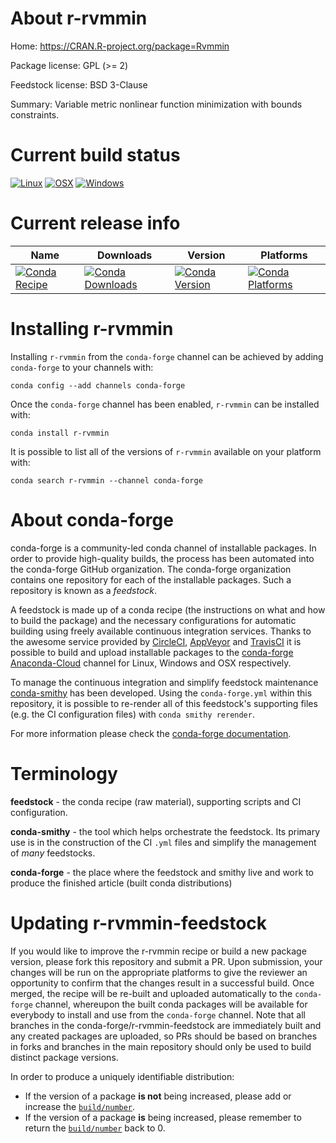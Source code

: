 About r-rvmmin
==============

Home: https://CRAN.R-project.org/package=Rvmmin

Package license: GPL (>= 2)

Feedstock license: BSD 3-Clause

Summary: Variable metric nonlinear function minimization with bounds constraints.



Current build status
====================

[![Linux](https://img.shields.io/circleci/project/github/conda-forge/r-rvmmin-feedstock/master.svg?label=Linux)](https://circleci.com/gh/conda-forge/r-rvmmin-feedstock)
[![OSX](https://img.shields.io/travis/conda-forge/r-rvmmin-feedstock/master.svg?label=macOS)](https://travis-ci.org/conda-forge/r-rvmmin-feedstock)
[![Windows](https://img.shields.io/appveyor/ci/conda-forge/r-rvmmin-feedstock/master.svg?label=Windows)](https://ci.appveyor.com/project/conda-forge/r-rvmmin-feedstock/branch/master)

Current release info
====================

| Name | Downloads | Version | Platforms |
| --- | --- | --- | --- |
| [![Conda Recipe](https://img.shields.io/badge/recipe-r--rvmmin-green.svg)](https://anaconda.org/conda-forge/r-rvmmin) | [![Conda Downloads](https://img.shields.io/conda/dn/conda-forge/r-rvmmin.svg)](https://anaconda.org/conda-forge/r-rvmmin) | [![Conda Version](https://img.shields.io/conda/vn/conda-forge/r-rvmmin.svg)](https://anaconda.org/conda-forge/r-rvmmin) | [![Conda Platforms](https://img.shields.io/conda/pn/conda-forge/r-rvmmin.svg)](https://anaconda.org/conda-forge/r-rvmmin) |

Installing r-rvmmin
===================

Installing `r-rvmmin` from the `conda-forge` channel can be achieved by adding `conda-forge` to your channels with:

```
conda config --add channels conda-forge
```

Once the `conda-forge` channel has been enabled, `r-rvmmin` can be installed with:

```
conda install r-rvmmin
```

It is possible to list all of the versions of `r-rvmmin` available on your platform with:

```
conda search r-rvmmin --channel conda-forge
```


About conda-forge
=================

conda-forge is a community-led conda channel of installable packages.
In order to provide high-quality builds, the process has been automated into the
conda-forge GitHub organization. The conda-forge organization contains one repository
for each of the installable packages. Such a repository is known as a *feedstock*.

A feedstock is made up of a conda recipe (the instructions on what and how to build
the package) and the necessary configurations for automatic building using freely
available continuous integration services. Thanks to the awesome service provided by
[CircleCI](https://circleci.com/), [AppVeyor](https://www.appveyor.com/)
and [TravisCI](https://travis-ci.org/) it is possible to build and upload installable
packages to the [conda-forge](https://anaconda.org/conda-forge)
[Anaconda-Cloud](https://anaconda.org/) channel for Linux, Windows and OSX respectively.

To manage the continuous integration and simplify feedstock maintenance
[conda-smithy](https://github.com/conda-forge/conda-smithy) has been developed.
Using the ``conda-forge.yml`` within this repository, it is possible to re-render all of
this feedstock's supporting files (e.g. the CI configuration files) with ``conda smithy rerender``.

For more information please check the [conda-forge documentation](https://conda-forge.org/docs/).

Terminology
===========

**feedstock** - the conda recipe (raw material), supporting scripts and CI configuration.

**conda-smithy** - the tool which helps orchestrate the feedstock.
                   Its primary use is in the construction of the CI ``.yml`` files
                   and simplify the management of *many* feedstocks.

**conda-forge** - the place where the feedstock and smithy live and work to
                  produce the finished article (built conda distributions)


Updating r-rvmmin-feedstock
===========================

If you would like to improve the r-rvmmin recipe or build a new
package version, please fork this repository and submit a PR. Upon submission,
your changes will be run on the appropriate platforms to give the reviewer an
opportunity to confirm that the changes result in a successful build. Once
merged, the recipe will be re-built and uploaded automatically to the
`conda-forge` channel, whereupon the built conda packages will be available for
everybody to install and use from the `conda-forge` channel.
Note that all branches in the conda-forge/r-rvmmin-feedstock are
immediately built and any created packages are uploaded, so PRs should be based
on branches in forks and branches in the main repository should only be used to
build distinct package versions.

In order to produce a uniquely identifiable distribution:
 * If the version of a package **is not** being increased, please add or increase
   the [``build/number``](https://conda.io/docs/user-guide/tasks/build-packages/define-metadata.html#build-number-and-string).
 * If the version of a package **is** being increased, please remember to return
   the [``build/number``](https://conda.io/docs/user-guide/tasks/build-packages/define-metadata.html#build-number-and-string)
   back to 0.
